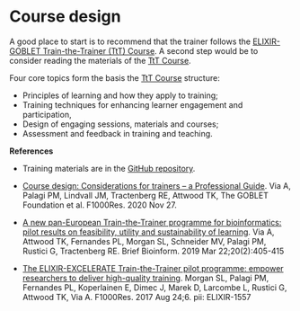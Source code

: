 # Course design 

A good place to start is to recommend that the trainer follows the [ELIXIR-GOBLET Train-the-Trainer (TtT) Course](https://elixir-europe.org/platforms/training/train-the-trainer). A second step would be to consider reading the materials of the [TtT Course](https://github.com/TrainTheTrainer/EXCELERATE-TtT). 

Four core topics form the basis the [TtT Course](https://github.com/TrainTheTrainer/EXCELERATE-TtT) structure:

- Principles of learning and how they apply to training;
- Training techniques for enhancing learner engagement and participation,
- Design of engaging sessions, materials and courses;
- Assessment and feedback in training and teaching.

**References**

- Training materials are in the [GitHub repository](https://github.com/TrainTheTrainer/ELIXIR-EXCELERATE-TtT).

- [Course design: Considerations for trainers – a Professional Guide](https://f1000research.com/documents/9-1377). Via A, Palagi PM, Lindvall JM, Tractenberg RE, Attwood TK, The GOBLET Foundation et al. F1000Res. 2020 Nov 27.

- [A new pan-European Train-the-Trainer programme for bioinformatics: pilot results on feasibility, utility and sustainability of learning](https://www.ncbi.nlm.nih.gov/pmc/articles/PMC6433894/). Via A, Attwood TK, Fernandes PL, Morgan SL, Schneider MV, Palagi PM, Rustici G, Tractenberg RE. Brief Bioinform. 2019 Mar 22;20(2):405-415

- [The ELIXIR-EXCELERATE Train-the-Trainer pilot programme: empower researchers to deliver high-quality training](https://f1000research.com/articles/10.12688/f1000research.12332.1/doi). Morgan SL, Palagi PM, Fernandes PL, Koperlainen E, Dimec J, Marek D, Larcombe L, Rustici G, Attwood TK, Via A. F1000Res. 2017 Aug 24;6. pii: ELIXIR-1557
